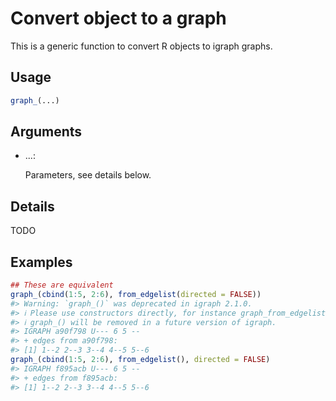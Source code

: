 # Convert object to a graph

This is a generic function to convert R objects to igraph graphs.

## Usage

``` r
graph_(...)
```

## Arguments

- ...:

  Parameters, see details below.

## Details

TODO

## Examples

``` r
## These are equivalent
graph_(cbind(1:5, 2:6), from_edgelist(directed = FALSE))
#> Warning: `graph_()` was deprecated in igraph 2.1.0.
#> ℹ Please use constructors directly, for instance graph_from_edgelist().
#> ℹ graph_() will be removed in a future version of igraph.
#> IGRAPH a90f798 U--- 6 5 -- 
#> + edges from a90f798:
#> [1] 1--2 2--3 3--4 4--5 5--6
graph_(cbind(1:5, 2:6), from_edgelist(), directed = FALSE)
#> IGRAPH f895acb U--- 6 5 -- 
#> + edges from f895acb:
#> [1] 1--2 2--3 3--4 4--5 5--6
```
